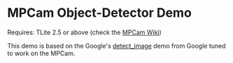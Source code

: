 # MPCam Object-Detector Demo

Requires: TLite 2.5 or above (check the [MPCam Wiki](https://siana-systems.atlassian.net/wiki/spaces/MPCAM))

This demo is based on the Google's [detect_image](https://github.com/google-coral/pycoral/blob/master/examples/detect_image.py) demo from Google tuned to work on the MPCam.
